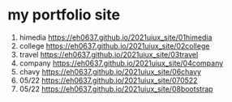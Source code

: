 # my portfolio site
1. himedia https://eh0637.github.io/2021uiux_site/01himedia
1. college https://eh0637.github.io/2021uiux_site/02college
1. travel https://eh0637.github.io/2021uiux_site/03travel
1. company https://eh0637.github.io/2021uiux_site/04company
1. chavy https://eh0637.github.io/2021uiux_site/06chavy
1. 05/22 https://eh0637.github.io/2021uiux_site/070522
1. 05/22 https://eh0637.github.io/2021uiux_site/08bootstrap

